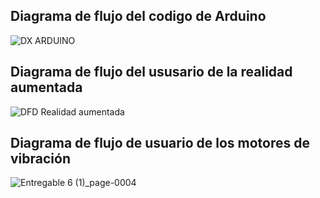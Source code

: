 ## Diagrama de flujo del codigo de Arduino 
![DX ARDUINO](https://github.com/Patosonico/Biodise_o/assets/143547799/34c9ab50-c8a6-4b63-aa7f-a18228a562f6)
## Diagrama de flujo del ususario de la realidad aumentada 
![DFD Realidad aumentada](https://github.com/Patosonico/Biodise_o/assets/143547799/21fad607-3028-481b-98ae-8ad51693c30f)
## Diagrama de flujo de usuario de los motores de vibración 
![Entregable 6 (1)_page-0004](https://github.com/Patosonico/Biodise_o/assets/143547799/b9e063c9-abd3-4ad3-8406-88df109852a3)
